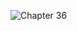 ![Chapter 36](https://github.com/mrgsdev/AppCoda/assets/157994617/68771336-1cbf-46df-af43-9eabbc061800)
